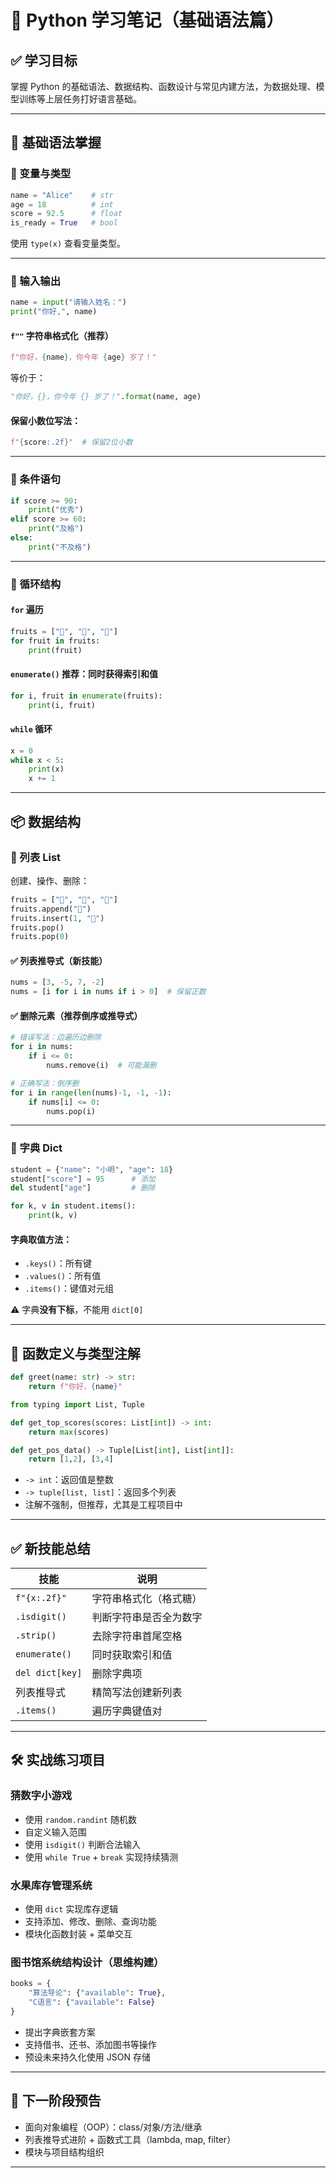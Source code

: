 
# 🐍 Python 学习笔记（基础语法篇）

## ✅ 学习目标
掌握 Python 的基础语法、数据结构、函数设计与常见内建方法，为数据处理、模型训练等上层任务打好语言基础。

---

## 📌 基础语法掌握

### 🔹 变量与类型
```python
name = "Alice"    # str
age = 18          # int
score = 92.5      # float
is_ready = True   # bool
```
使用 `type(x)` 查看变量类型。

---

### 🔹 输入输出
```python
name = input("请输入姓名：")
print("你好,", name)
```

#### `f""` 字符串格式化（推荐）
```python
f"你好，{name}，你今年 {age} 岁了！"
```
等价于：
```python
"你好，{}，你今年 {} 岁了！".format(name, age)
```

#### 保留小数位写法：
```python
f"{score:.2f}"  # 保留2位小数
```

---

### 🔹 条件语句
```python
if score >= 90:
    print("优秀")
elif score >= 60:
    print("及格")
else:
    print("不及格")
```

---

### 🔹 循环结构

#### `for` 遍历
```python
fruits = ["🍎", "🍌", "🍓"]
for fruit in fruits:
    print(fruit)
```

#### `enumerate()` 推荐：同时获得索引和值
```python
for i, fruit in enumerate(fruits):
    print(i, fruit)
```

#### `while` 循环
```python
x = 0
while x < 5:
    print(x)
    x += 1
```

---

## 📦 数据结构

### 🔸 列表 List

创建、操作、删除：
```python
fruits = ["🍎", "🍌", "🍓"]
fruits.append("🍇")
fruits.insert(1, "🍍")
fruits.pop()
fruits.pop(0)
```

#### ✅ 列表推导式（新技能）
```python
nums = [3, -5, 7, -2]
nums = [i for i in nums if i > 0]  # 保留正数
```

#### ✅ 删除元素（推荐倒序或推导式）
```python
# 错误写法：边遍历边删除
for i in nums:
    if i <= 0:
        nums.remove(i)  # 可能漏删

# 正确写法：倒序删
for i in range(len(nums)-1, -1, -1):
    if nums[i] <= 0:
        nums.pop(i)
```

---

### 🔸 字典 Dict

```python
student = {"name": "小明", "age": 18}
student["score"] = 95      # 添加
del student["age"]         # 删除

for k, v in student.items():
    print(k, v)
```

#### 字典取值方法：
- `.keys()`：所有键
- `.values()`：所有值
- `.items()`：键值对元组

⚠️ 字典**没有下标**，不能用 `dict[0]`

---

## 🧠 函数定义与类型注解

```python
def greet(name: str) -> str:
    return f"你好，{name}"
```

```python
from typing import List, Tuple

def get_top_scores(scores: List[int]) -> int:
    return max(scores)

def get_pos_data() -> Tuple[List[int], List[int]]:
    return [1,2], [3,4]
```

- `-> int`：返回值是整数
- `-> tuple[list, list]`：返回多个列表
- 注解不强制，但推荐，尤其是工程项目中

---

## ✅ 新技能总结

| 技能 | 说明 |
|------|------|
| `f"{x:.2f}"` | 字符串格式化（格式糖） |
| `.isdigit()` | 判断字符串是否全为数字 |
| `.strip()` | 去除字符串首尾空格 |
| `enumerate()` | 同时获取索引和值 |
| `del dict[key]` | 删除字典项 |
| 列表推导式 | 精简写法创建新列表 |
| `.items()` | 遍历字典键值对 |

---

## 🛠 实战练习项目

### 猜数字小游戏
- 使用 `random.randint` 随机数
- 自定义输入范围
- 使用 `isdigit()` 判断合法输入
- 使用 `while True` + `break` 实现持续猜测


### 水果库存管理系统
- 使用 `dict` 实现库存逻辑
- 支持添加、修改、删除、查询功能
- 模块化函数封装 + 菜单交互


### 图书馆系统结构设计（思维构建）
```python
books = {
    "算法导论": {"available": True},
    "C语言": {"available": False}
}
```
- 提出字典嵌套方案
- 支持借书、还书、添加图书等操作
- 预设未来持久化使用 JSON 存储

---

## 🧭 下一阶段预告

- 面向对象编程（OOP）：class/对象/方法/继承
- 列表推导式进阶 + 函数式工具（lambda, map, filter）
- 模块与项目结构组织

---
